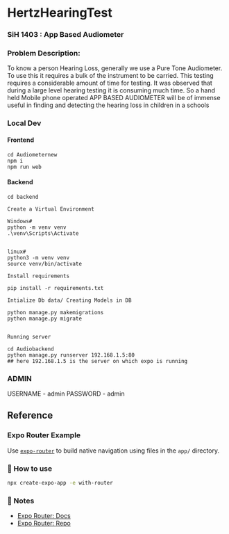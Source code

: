 ﻿# HertzHearingTest

### SiH 1403 : App Based Audiometer
### Problem Description:

To know a person Hearing Loss, generally we use a Pure Tone Audiometer. To use this it requires a bulk of the instrument to be carried. This testing requires a considerable amount of time for testing. It was observed that during a large level hearing testing it is consuming much time. So a hand held Mobile phone operated APP BASED AUDIOMETER will be of immense useful in finding and detecting the hearing loss in children in a schools

### Local Dev

#### Frontend
```
cd Audiometernew
npm i
npm run web
```
#### Backend
```
cd backend

Create a Virtual Environment

Windows#
python -m venv venv   
.\venv\Scripts\Activate


linux#
python3 -m venv venv 
source venv/bin/activate

Install requirements

pip install -r requirements.txt

Intialize Db data/ Creating Models in DB

python manage.py makemigrations
python manage.py migrate


Running server

cd Audiobackend
python manage.py runserver 192.168.1.5:80 
## here 192.168.1.5 is the server on which expo is running
```
### ADMIN

USERNAME - admin
PASSWORD - admin


## Reference

### Expo Router Example

Use [`expo-router`](https://expo.github.io/router) to build native navigation using files in the `app/` directory.

### 🚀 How to use

```sh
npx create-expo-app -e with-router
```

### 📝 Notes

- [Expo Router: Docs](https://expo.github.io/router)
- [Expo Router: Repo](https://github.com/expo/router)
